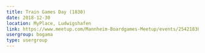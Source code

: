 ```yaml
---
title: Train Games Day (1830)
date: 2018-12-30
location: MyPlace, Ludwigshafen
link: https://www.meetup.com/Mannheim-Boardgames-Meetup/events/254218383/
usergroup: bogama
type: usergroup
---
```

